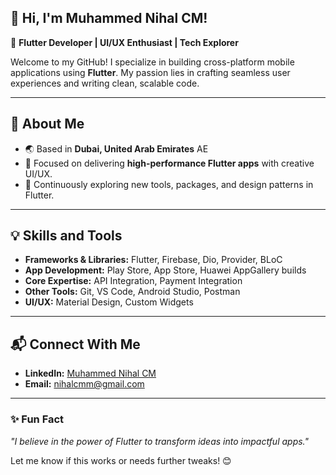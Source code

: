 ## 👋 Hi, I'm Muhammed Nihal CM!

🎯 **Flutter Developer | UI/UX Enthusiast | Tech Explorer**

Welcome to my GitHub! I specialize in building cross-platform mobile applications using **Flutter**. My passion lies in crafting seamless user experiences and writing clean, scalable code.

---

## 🚀 About Me
- 🌏 Based in **Dubai, United Arab Emirates** AE  
- 🎨 Focused on delivering **high-performance Flutter apps** with creative UI/UX.  
- 🌱 Continuously exploring new tools, packages, and design patterns in Flutter.  

---

## 💡 Skills and Tools
- **Frameworks & Libraries:** Flutter, Firebase, Dio, Provider, BLoC  
- **App Development:** Play Store, App Store, Huawei AppGallery builds  
- **Core Expertise:** API Integration, Payment Integration  
- **Other Tools:** Git, VS Code, Android Studio, Postman  
- **UI/UX:** Material Design, Custom Widgets
  
---

## 📬 Connect With Me
- **LinkedIn:** [Muhammed Nihal CM](https://www.linkedin.com/in/muhammednihalcm?utm_source=share&utm_campaign=share_via&utm_content=profile&utm_medium=android_app)  
- **Email:** [nihalcmm@gmail.com](mailto:nihalcmm@gmail.com)  

---

### ✨ Fun Fact  
_"I believe in the power of Flutter to transform ideas into impactful apps."_  

Let me know if this works or needs further tweaks! 😊
